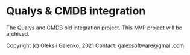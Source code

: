 # Qualys & CMDB integration
The Qualys and CMDB old integration project.
This MVP project will be archived.

Copyright (c) Oleksii Gaienko, 2021
Contact: galexsoftware@gmail.com

